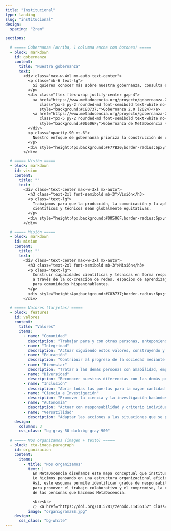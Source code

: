 ```yaml
---
title: "Institucional"
type: landing
slug: "institucional"
design:
  spacing: "2rem"

sections:

  # ===== Gobernanza (arriba, 1 columna ancha con botones) =====
  - block: markdown
    id: gobernanza
    content:
      title: "Nuestra gobernanza"
      text: |
        <div class="max-w-4xl mx-auto text-center">
          <p class="mb-6 text-lg">
            Si quieres conocer más sobre nuestra gobernanza, consulta estas publicaciones:
          </p>
          <div class="flex flex-wrap justify-center gap-4">
            <a href="https://www.metadocencia.org/proyecto/gobernanza-2024/"
               class="px-5 py-2 rounded-md font-semibold text-white no-underline"
               style="background:#C83737;">Gobernanza 2.0 (2024)</a>
            <a href="https://www.metadocencia.org/proyecto/gobernanza-2022/"
               class="px-5 py-2 rounded-md font-semibold text-white no-underline"
               style="background:#00506F;">Gobernanza de MetaDocencia (2022)</a>
          </div>
          <p class="opacity-90 mt-6">
            Nuestro enfoque de gobernanza prioriza la construcción de confianza, la rendición de cuentas y la transparencia (con atención a la privacidad), apoyando procesos abiertos y la participación comunitaria.
          </p>
          <div style="height:4px;background:#F77B20;border-radius:6px;margin:2rem auto 0 auto;width:140px;"></div>
        </div>

  # ===== Visión =====
  - block: markdown
    id: vision
    content:
      title: ""
      text: |
        <div class="text-center max-w-3xl mx-auto">
          <h3 class="text-2xl font-semibold mb-3">Visión</h3>
          <p class="text-lg">
            Trabajamos para que la producción, la comunicación y la aplicación de saberes
            científicos y técnicos sean globalmente equitativas.
          </p>
          <div style="height:4px;background:#00506F;border-radius:6px;margin:1.5rem auto 0 auto;width:120px;"></div>
        </div>

  # ===== Misión =====
  - block: markdown
    id: mision
    content:
      title: ""
      text: |
        <div class="text-center max-w-3xl mx-auto">
          <h3 class="text-2xl font-semibold mb-3">Misión</h3>
          <p class="text-lg">
            Construir capacidades científicas y técnicas en forma responsable y con mirada local,
            a través de la co-creación de redes, espacios de aprendizaje y recursos accesibles
            para comunidades hispanohablantes.
          </p>
          <div style="height:4px;background:#C83737;border-radius:6px;margin:1.5rem auto 0 auto;width:120px;"></div>
        </div>

  # ===== Valores (tarjetas) =====
  - block: features
    id: valores
    content:
      title: "Valores"
      items:
        - name: "Comunidad"
          description: "Trabajar para y con otras personas, anteponiendo los intereses colectivos por sobre los intereses individuales."
        - name: "Integridad"
          description: "Actuar siguiendo estos valores, construyendo y cuidando la confianza, mediante la apertura y la transparencia (con atención a la privacidad), rindiendo cuentas por nuestras acciones."
        - name: "Educación"
          description: "Contribuir al progreso de la sociedad mediante los aprendizajes comunitarios y personales."
        - name: "Bienestar"
          description: "Tratar a las demás personas con amabilidad, empatía y respeto, priorizando la salud mental y física, para mantener un ambiente de trabajo saludable y seguro."
        - name: "Diversidad"
          description: "Reconocer nuestras diferencias con las demás personas y darle la bienvenida respetuosa a todas las diferencias."
        - name: "Inclusión"
          description: "Abrir todas las puertas para la mayor cantidad de personas posible, mediante la accesibilidad universal y el reconocimiento por el trabajo realizado."
        - name: "Ciencia e Investigación"
          description: "Promover la ciencia y la investigación basándose en la teoría, el razonamiento, la experiencia y la evidencia resultante."
        - name: "Autonomía"
          description: "Actuar con responsabilidad y criterio individual, colectivo o regional, según corresponda en cada caso."
        - name: "Versatilidad"
          description: "Adaptar las acciones a las situaciones que se presentan."
    design:
      columns: 3
      css_class: "bg-gray-50 dark:bg-gray-900"

  # ===== Nos organizamos (imagen + texto) =====
  - block: cta-image-paragraph
    id: organizacion
    content:
      items:
        - title: "Nos organizamos"
          text: |
            En MetaDocencia diseñamos este mapa conceptual que institucionaliza nuestra forma de trabajo.
            Lo hicimos pensando en una estructura organizacional eficiente y versátil a la altura de los desafíos que tenemos por delante.
            Así, este esquema permite identificar grados de responsabilidad pero, a la vez, busca ser lo suficientemente dinámico
            para promover el trabajo colaborativo y el compromiso, la confianza, el reconocimiento y las oportunidades de crecimiento
            de las personas que hacemos MetaDocencia.

            <br><br>
            👉 <a href="https://doi.org/10.5281/zenodo.11456152" class="underline">Para conocer más sobre la organización de MetaDocencia, accede al documento completo sobre el organigrama publicado en Zenodo.</a>
          image: "organigramaES.jpg"
    design:
      css_class: "bg-white"
---
```

